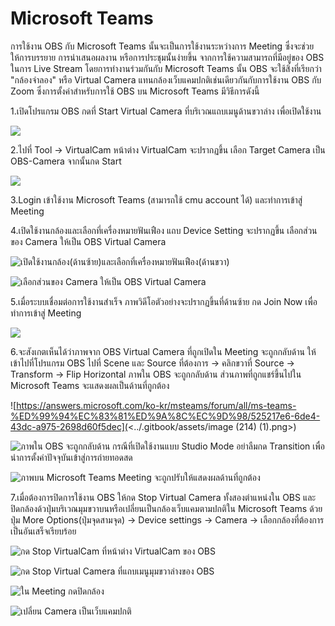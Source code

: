 # Microsoft Teams

การใช้งาน OBS กับ Microsoft Teams นั้นจะเป็นการใช้งานระหว่างการ Meeting ซึ่งจะช่วยให้การบรรยาย การนำเสนอผลงาน หรือการประชุมนั้นง่ายขึ้น จากการใช้ความสามารถที่มีอยู่ของ OBS ในการ Live Stream โดยการทำงานร่วมกันกับ Microsoft Teams นั้น OBS จะใช้สิ่งที่เรียกว่า "กล้องจำลอง" หรือ Virtual Camera แทนกล้องเว็บแคมปกติเช่นเดียวกันกับการใช้งาน OBS กับ Zoom  ซึ่งการตั้งค่าสำหรับการใช้ OBS บน Microsoft Teams มีวิธีการดังนี้

1.เปิดโปรแกรม OBS กดที่ Start Virtual Camera ที่บริเวณแถบเมนูด้านขวาล่าง เพื่อเปิดใช้งาน

![](<../.gitbook/assets/image (208) (1) (1).png>)

2.ไปที่ Tool -> VirtualCam หน้าต่าง VirtualCam จะปรากฏขึ้น เลือก Target Camera เป็น OBS-Camera จากนั้นกด Start

![](<../.gitbook/assets/image (199) (1).png>)

3.Login เข้าใช้งาน Microsoft Teams (สามารถใช้ cmu account ได้) และทำการเข้าสู่ Meeting

4.เปิดใช้งานกล้องและเลือกที่เครื่องหมายฟันเฟือง แถบ Device Setting จะปรากฏขึ้น เลือกส่วนของ Camera ให้เป็น OBS Virtual Camera

![เปิดใช้งานกล้อง(ด้านซ้าย)และเลือกที่เครื่องหมายฟันเฟือง(ด้านขวา)](<../.gitbook/assets/image (212) (1).png>)

![เลือกส่วนของ Camera ให้เป็น OBS Virtual Camera](<../.gitbook/assets/image (215).png>)

5.เมื่อระบบเชื่อมต่อการใช้งานสำเร็จ ภาพวิดีโอตัวอย่างจะปรากฏขึ้นที่ด้านซ้าย กด Join Now เพื่อทำการเข้าสู่ Meeting

![](<../.gitbook/assets/image (209) (1).png>)

6.จะสังเกตเห็นได้ว่าภาพจาก OBS Virtual Camera ที่ถูกเปิดใน Meeting จะถูกกลับด้าน ให้เข้าไปที่โปรแกรม OBS ไปที่ Scene และ Source ที่ต้องการ -> คลิกขวาที่ Source -> Transform -> Flip Horizontal ภาพใน OBS จะถูกกลับด้าน ส่วนภาพที่ถูกแชร์ขึ้นไปใน Microsoft Teams จะแสดงผลเป็นด้านที่ถูกต้อง

![https://answers.microsoft.com/ko-kr/msteams/forum/all/ms-teams-%ED%99%94%EC%83%81%ED%9A%8C%EC%9D%98/525217e6-6de4-43dc-a975-2698d60f5dec](<../.gitbook/assets/image (214) (1).png>)

![ภาพใน OBS จะถูกกลับด้าน กรณีที่เปิดใช้งานแบบ Studio Mode อย่าลืมกด Transition เพื่อนำการตั้งค่าปัจจุบันเข้าสู่การถ่ายทอดสด](<../.gitbook/assets/image (211) (1).png>)

![ภาพบน Microsoft Teams Meeting จะถูกปรับให้แสดงผลด้านที่ถูกต้อง](<../.gitbook/assets/image (208) (1).png>)



7.เมื่อต้องการปิดการใช้งาน OBS ให้กด Stop Virtual Camera ทั้งสองตำแหน่งใน OBS และ ปิดกล้องด้วปุ่มบริเวณมุมขวาบนหรือเปลี่ยนเป็นกล้องเว็บแคมตามปกติใน Microsoft Teams ด้วยปุ่ม More Options(ปุ่มจุดสามจุด) -> Device settings -> Camera -> เลือกกล้องที่ต้องการ เป็นอันเสร็จเรียบร้อย

![กด Stop VirtualCam ที่หน้าต่าง VirtualCam ของ OBS](<../.gitbook/assets/image (206) (1) (1).png>)

![กด Stop Virtual Camera ที่แถบเมนูมุมขวาล่างของ OBS](<../.gitbook/assets/image (198).png>)

![ใน Meeting กดปิดกล้อง](<../.gitbook/assets/image (210) (1).png>)

![เปลี่ยน Camera เป็นเว็บแคมปกติ](<../.gitbook/assets/image (202) (1).png>)
